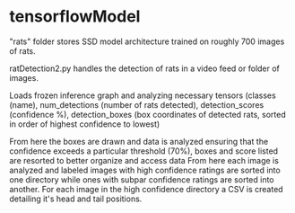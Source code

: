 # tensorflowModel

"rats" folder stores SSD model architecture trained on roughly 700 images of rats.


ratDetection2.py handles the detection of rats in a video feed or folder of images.

Loads frozen inference graph and analyzing necessary tensors (classes (name), num_detections (number of rats detected), detection_scores (confidence %), detection_boxes (box coordinates of detected rats, sorted in order of highest confidence to lowest)

From here the boxes are drawn and data is analyzed ensuring that the confidence exceeds a particular threshold (70%), boxes and score listed are resorted to better organize and access data
From here each image is analyzed and labeled images with high confidence ratings are sorted into one directory while ones with subpar confidence ratings are sorted into another.
For each image in the high confidence directory a CSV is created detailing it's head and tail positions.
